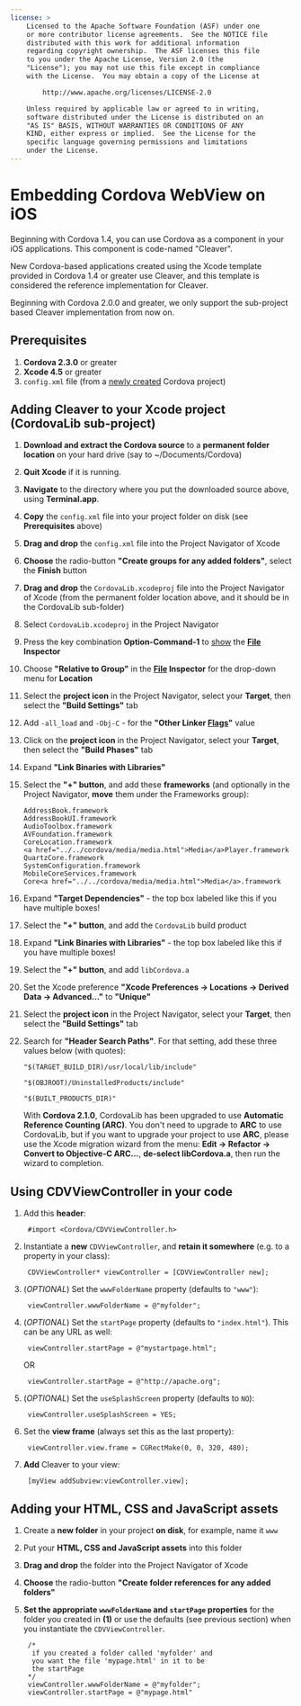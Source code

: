 ```yaml
---
license: >
    Licensed to the Apache Software Foundation (ASF) under one
    or more contributor license agreements.  See the NOTICE file
    distributed with this work for additional information
    regarding copyright ownership.  The ASF licenses this file
    to you under the Apache License, Version 2.0 (the
    "License"); you may not use this file except in compliance
    with the License.  You may obtain a copy of the License at

        http://www.apache.org/licenses/LICENSE-2.0

    Unless required by applicable law or agreed to in writing,
    software distributed under the License is distributed on an
    "AS IS" BASIS, WITHOUT WARRANTIES OR CONDITIONS OF ANY
    KIND, either express or implied.  See the License for the
    specific language governing permissions and limitations
    under the License.
---
```


Embedding Cordova WebView on iOS
================================

Beginning with Cordova 1.4, you can use Cordova as a component in your iOS applications. This component is code-named "Cleaver".

New Cordova-based applications created using the Xcode template provided in Cordova 1.4 or greater use Cleaver, and this template is considered the reference implementation for Cleaver.

Beginning with Cordova 2.0.0 and greater, we only support the sub-project based Cleaver implementation from now on.

Prerequisites
-------------

1. **Cordova 2.3.0** or greater
2. **Xcode 4.5** or greater
3. `config.xml` file (from a [newly created](guide_command-line_index.md.html#Command-Line%20Usage_ios) Cordova project)


Adding Cleaver to your Xcode project (CordovaLib sub-project)
-------------------------------------------------------------

1. **Download and extract the Cordova source** to a **permanent folder location** on your hard drive (say to ~/Documents/Cordova)
2. **Quit Xcode** if it is running.
3. **Navigate** to the directory where you put the downloaded source above, using **Terminal.app**.
4. **Copy** the `config.xml` file into your project folder on disk (see **Prerequisites** above)
5. **Drag and drop** the `config.xml` file into the Project Navigator of Xcode
6. **Choose** the radio-button **"Create groups for any added folders"**, select the **Finish** button
7. **Drag and drop** the `CordovaLib.xcodeproj` file into the Project Navigator of Xcode (from the permanent folder location above, and it should be in the CordovaLib sub-folder)
8. Select `CordovaLib.xcodeproj` in the Project Navigator
9. Press the key combination **Option-Command-1** to <a href="../../cordova/splashscreen/splashscreen.show.html">show</a> the **<a href="../../cordova/file/fileobj/fileobj.html">File</a> Inspector**
10. Choose **"Relative to Group"** in the **<a href="../../cordova/file/fileobj/fileobj.html">File</a> Inspector** for the drop-down menu for **Location** 
11. Select the **project icon** in the Project Navigator, select your **Target**, then select the **"Build Settings"** tab
12. Add `-all_load` and `-Obj-C` - for the **"Other Linker <a href="../../cordova/file/flags/flags.html">Flags</a>"** value
13. Click on the **project icon** in the Project Navigator, select your **Target**, then select the **"Build Phases"** tab
14. Expand **"Link Binaries with Libraries"** 
15. Select the **"+" button**, and add these **frameworks** (and optionally in the Project Navigator, **move** them under the Frameworks group):

        AddressBook.framework
        AddressBookUI.framework
        AudioToolbox.framework
        AVFoundation.framework
        CoreLocation.framework
        <a href="../../cordova/media/media.html">Media</a>Player.framework
        QuartzCore.framework
        SystemConfiguration.framework
        MobileCoreServices.framework
        Core<a href="../../cordova/media/media.html">Media</a>.framework

16. Expand **"Target Dependencies"** - the top box labeled like this if you have multiple boxes!
17. Select the **"+" button**, and add the `CordovaLib` build product
18. Expand **"Link Binaries with Libraries"** - the top box labeled like
    this if you have multiple boxes!
19. Select the **"+" button**, and add `libCordova.a`
20. Set the Xcode preference **"Xcode Preferences -> Locations -> Derived Data -> Advanced…"** to **"Unique"**
21. Select the **project icon** in the Project Navigator, select your **Target**, then select the **"Build Settings"** tab
22. Search for **"Header Search Paths"**. For that setting, add these three values below (with quotes):

        "$(TARGET_BUILD_DIR)/usr/local/lib/include"
    
        "$(OBJROOT)/UninstalledProducts/include"
    
        "$(BUILT_PRODUCTS_DIR)"

    With **Cordova 2.1.0**, CordovaLib has been upgraded to use **Automatic Reference Counting (ARC)**. You don't need to upgrade to **ARC** to use CordovaLib, but if you want to upgrade your project to use **ARC**, please use the Xcode migration wizard from the menu: **Edit -> Refactor -> Convert to Objective-C ARC…**, **de-select libCordova.a**, then run the wizard to completion. 
    
Using CDVViewController in your code
------------------------------------

1. Add this **header**:

        #import <Cordova/CDVViewController.h>

2. Instantiate a **new** `CDVViewController`, and **retain it somewhere** (e.g. to a property in your class): 

        CDVViewController* viewController = [CDVViewController new];

3. (_OPTIONAL_) Set the `wwwFolderName` property (defaults to `"www"`):

        viewController.wwwFolderName = @"myfolder";

4. (_OPTIONAL_) Set the `startPage` property (defaults to `"index.html"`). This can be any URL as well:

        viewController.startPage = @"mystartpage.html";
        
    OR
        
        viewController.startPage = @"http://apache.org";

5. (_OPTIONAL_) Set the `useSplashScreen` property (defaults to `NO`):

        viewController.useSplashScreen = YES;

6. Set the **view frame** (always set this as the last property):

        viewController.view.frame = CGRectMake(0, 0, 320, 480);

7. **Add** Cleaver to your view:

        [myView addSubview:viewController.view];

Adding your HTML, CSS and JavaScript assets
-------------------------------------------

1. Create a **new folder** in your project **on disk**, for example, name it `www`
2. Put your **HTML, CSS and JavaScript assets** into this folder
3. **Drag and drop** the folder into the Project Navigator of Xcode
4. **Choose** the radio-button **"Create folder references for any added folders"**
5. **Set the appropriate `wwwFolderName` and `startPage` properties** for the folder you created in **(1)** or use the defaults (see previous section) when you instantiate the `CDVViewController`.

        /*
         if you created a folder called 'myfolder' and
         you want the file 'mypage.html' in it to be 
         the startPage
        */
        viewController.wwwFolderName = @"myfolder";
        viewController.startPage = @"mypage.html"

